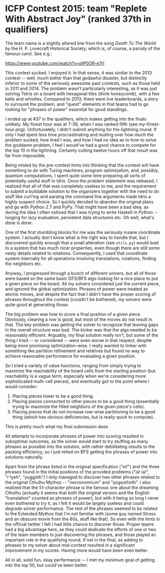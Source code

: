 # ICFP Contest 2015: team "Replete With Abstract Joy" (ranked 37th in qualifiers)

The team name is a slightly altered line from the song *Death To The World* by the H. P. Lovecraft Historical Society, which
is, of course, a parody of the famous carol. See e.g.:

https://www.youtube.com/watch?v=ptP0OR-e7rI

This contest sucked. I enjoyed it. In that sense, it was similar to the 2013 contest -- well, much better than that godawful disaster,
but distinctly inferior to some of the seriously awesome past contests, such as those held in 2011 and 2014.
The problem wasn't particularly interesting, as it was just solving Tetris on a board with hexagonal tiles (think honeycomb), with a few bells and whistles.
Compared to 2013, there were live leaderboards, a story to surround the problem, and "quest" elements in that teams had to go
looking for "phrases of power" essential for good standings.

I ended up at #37 in the qualifiers, which makes getting into the finals unlikely. My finest hour was at T-36, when I was
ranked fifth (see my-finest-hour.png). Unfortunately, I didn't submit anything for the lightning round. If only I had spent
less time procrastinating and mulling over how much the problem sucked, how tired I was, and how I had no idea as to how to
solve the goddamn problem, I feel I would've had a good chance to compete for the top 10 in the lightning. Certainly cutting
twelve hours off that result was far from impossible.

Being misled by the pre-contest hints into thinking that the contest will have something to do with Turing machines, program
optimization, and, possibly, quantum computations, I spent quite some time preparing all sorts of potentially useful stuff in
Idris. Once the problem statement was released, I realized that all of that was completely useless to me, and the requirement to submit
a buildable solution to the organizers together with the need to do stuff like curl'ing and parsing the command line arguments
made Idris a highly suspect choice. So I quickly decided to abandon the original plans and go with Python 2.7 and PyPy. That
might have been a bad idea, as during the idea I often noticed that I was trying to write Haskell in Python -- longing for
lazy evaluation, persistent data structures etc. Oh well, what's done is done.

One of the first stumbling blocks for me was the seriously insane coordinate system. I actually don't know what is the right way
to handle that, but I discovered quickly enough that a small alteration (see `utils.py`) would lead to a system that has much
nicer properties, even though there are still some nasty details related to rotations. Consequently, I used that coordinate
system internally for all operations involving translations, rotations, finding the neighbors etc.

Anyway, I progressed through a bunch of different solvers, but all of those were based on the same basic DFS/BFS algo looking
for a nice place to put a given piece on the board. All my
solvers considered just the current piece, and ignored the global optimization. Phrases of power were treated as atomic moves,
and despite the fact that I didn't have the proper scoring of phrases throughout the contest (couldn't be bothered), my solvers were quite good at
generating those.

The big problem was how to score a final position of a given piece. Obviously, clearing a row is good, but most of the moves
do not result in that. The key problem was getting the solver to recognize that leaving gaps in the overall structure was
bad. The kicker was that the algo needed to be reasonably efficient. Arguably, my final solution really isn't, but some of the
thing I tried -- or considered -- were even worse in that respect, despite being more promising optimization-wise. I really
wanted to tinker with something like partition refinement and relatives but found no way to achieve reasonable performance
for evaluating a given position.

So I tried a variety of value functions, ranging from simply trying to maximize the reachability of the board cells from the starting position (but
reachability is a vague term, especially when we're considering more sophisticated multi-cell pieces), and eventually
got to the point where I would consider:

1. Placing pieces lower to be a good thing.
2. Placing pieces connected to other pieces to be a good thing (essentially trying to maximize the filled neighbors of the given piece's cells).
3. Placing pieces that do not increase row-wise partitioning to be a good thing (which has obvious deficiencies, but is really quick to compute).

This is pretty much what my final submission does.

All attempts to incorporate phrases of power into scoring resulted in suboptimal outcomes, as the solver would start to try stuffing as many phrases
as possible into the solution, with rather debilitating results to the packing efficiency, so I just relied on BFS getting
the phrases of power into solutions naturally.

Apart from the phrase listed in the original specification ("ei!") and the three phrases found in the 
initial positions of the provided problems ("ia! ia!", "r'lyeh", "yuggoth") I only managed to discover two other phrases related to the original
Cthulhu Mythos -- "necronomicon" and "yogsothoth". I also realized that the 51-character phrase is the famous one about the dreaming Cthulhu 
(actually it seems that both the original version and the English "translation" counted as phrases of power), but with it being so long I never
even bothered to try it, as I felt it would be largely useless and could degrade solver performance.
The rest of the phrases seemed to be related to the Extended Mythos
that I'm not familiar with (some guy named Stross and an obscure movie from the 80s, stuff like that).
So even with the hints in the official twitter I felt I had little chance to discover those. Proper teams had a big advantage here, as
they could dedicate the efforts of one or two of the team members to just discovering the phrases, and those played an important
role in the qualifying round, if not in the final, as adding to phrases to my solver about mid-contest resulted in a significant
improvement in my scores. Having more would have been even better.

All in all, solid fun, okay performance -- I met my minimum goal of getting into the top 50, but could've been better.
